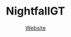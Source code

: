 <h1 align="center">NightfallGT</h1>
<p align="center">
  
<p align="center">
<a href="http://nightfall.epizy.com">Website</a>
</p> 

</p>

